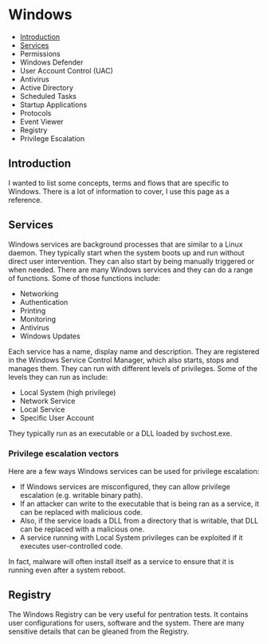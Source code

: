 # Windows

- [Introduction](#introduction)
- [Services](#services)
- Permissions
- Windows Defender
- User Account Control (UAC)
- Antivirus
- Active Directory
- Scheduled Tasks
- Startup Applications
- Protocols
- Event Viewer
- Registry
- Privilege Escalation

## Introduction

I wanted to list some concepts, terms and flows that are specific to Windows. There is a lot of information to cover, I use this page as a reference.

## Services

Windows services are background processes that are similar to a Linux daemon. They typically start when the system boots up and run without direct user intervention. They can also start by being manually triggered or when needed. There are many Windows services and they can do a range of functions. Some of those functions include:

- Networking
- Authentication
- Printing
- Monitoring
- Antivirus
- Windows Updates

Each service has a name, display name and description. They are registered in the Windows Service Control Manager, which also starts, stops and manages them. They can run with different levels of privileges. Some of the levels they can run as include:

- Local System (high privilege)
- Network Service
- Local Service
- Specific User Account

They typically run as an executable or a DLL loaded by svchost.exe.

### Privilege escalation vectors

Here are a few ways Windows services can be used for privilege escalation:

- If Windows services are misconfigured, they can allow privilege escalation (e.g. writable binary path).
- If an attacker can write to the executable that is being ran as a service, it can be replaced with malicious code.
- Also, if the service loads a DLL from a directory that is writable, that DLL can be replaced with a malicious one.
- A service running with Local System privileges can be exploited if it executes user-controlled code.

In fact, malware will often install itself as a service to ensure that it is running even after a system reboot.

## Registry

The Windows Registry can be very useful for pentration tests. It contains user configurations for users, software and the system. There are many sensitive details that can be gleaned from the Registry.
